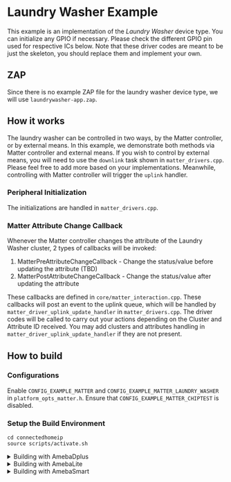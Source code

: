 # Laundry Washer Example
This example is an implementation of the *Laundry Washer* device type.
You can initialize any GPIO if necessary. Please check the different GPIO pin used for respective ICs below.
Note that these driver codes are meant to be just the skeleton, you should replace them and implement your own.

## ZAP
Since there is no example ZAP file for the laundry washer device type, we will use `laundrywasher-app.zap`.

## How it works
The laundry washer can be controlled in two ways, by the Matter controller, or by external means. 
In this example, we demonstrate both methods via Matter controller and external means.
If you wish to control by external means, you will need to use the `downlink` task shown in `matter_drivers.cpp`. Please feel free to add more based on your implementations. Meanwhile, controlling with Matter controller will trigger the `uplink` handler.

### Peripheral Initialization
The initializations are handled in `matter_drivers.cpp`.

### Matter Attribute Change Callback
Whenever the Matter controller changes the attribute of the Laundry Washer cluster, 2 types of callbacks will be invoked:
  1. MatterPreAttributeChangeCallback - Change the status/value before updating the attribute (TBD)
  2. MatterPostAttributeChangeCallback - Change the status/value after updating the attribute

These callbacks are defined in `core/matter_interaction.cpp`.
These callbacks will post an event to the uplink queue, which will be handled by `matter_driver_uplink_update_handler` in `matter_drivers.cpp`.
The driver codes will be called to carry out your actions depending on the Cluster and Attribute ID received.
You may add clusters and attributes handling in `matter_driver_uplink_update_handler` if they are not present. 

## How to build

### Configurations
Enable `CONFIG_EXAMPLE_MATTER` and `CONFIG_EXAMPLE_MATTER_LAUNDRY_WASHER` in `platform_opts_matter.h`.
Ensure that `CONFIG_EXAMPLE_MATTER_CHIPTEST` is disabled.

### Setup the Build Environment
  
    cd connectedhomeip
    source scripts/activate.sh

<details>
  <summary>Building with AmebaDplus</summary>

### AmebaDplus (RTL8721Dx)

#### Build Matter Libraries

    cd ameba-rtos/amebadplus_gcc_project/project_km4
    make -C asdk laundrywasher_port

#### Build the Final Firmware

    cd ameba-rtos/amebadplus_gcc_project/project_km4
    make EXAMPLE=laundrywasher
    cd ameba-rtos/amebadplus_gcc_project/project_km0
    make all

#### Flash the Image
Refer to this [guide](https://github.com/Ameba-AIoT/ameba-rtos/blob/master/README.md#flashing) to flash the image with Windows Image Tool

#### Clean Matter Libraries and Firmware

    cd ameba-rtos/amebadplus_gcc_project/project_km4
    make clean
</details>

<details>
  <summary>Building with AmebaLite</summary>

### AmebaLite (RTL8720EA / RTL8726EA)

#### Build Matter Libraries

    cd ameba-rtos/amebalite_gcc_project/project_km4
    make -C asdk laundrywasher_port

#### Build the Final Firmware

    cd ameba-rtos/amebalite_gcc_project/project_km4
    make EXAMPLE=laundrywasher
    cd ameba-rtos/amebalite_gcc_project/project_kr4
    make all

#### Flash the Image
Refer to this [guide](https://github.com/Ameba-AIoT/ameba-rtos/blob/master/README.md#flashing) to flash the image with Windows Image Tool

#### Clean Matter Libraries and Firmware

    cd ameba-rtos/amebalite_gcc_project/project_km4
    make clean
</details>

<details>
  <summary>Building with AmebaSmart</summary>

### AmebaSmart (RTL8730E)

#### Build Matter Libraries

    cd ameba-rtos/amebasmart_gcc_project/project_ap
    make -C asdk laundrywasher_port

#### Build the Final Firmware

    cd ameba-rtos/amebasmart_gcc_project/project_ap
    make EXAMPLE=laundrywasher
    cd ameba-rtos/amebasmart_gcc_project/project_hp
    make all
    cd ameba-rtos/amebasmart_gcc_project/project_lp
    make all

#### Flash the Image
Refer to this [guide](https://github.com/Ameba-AIoT/ameba-rtos/blob/master/README.md#flashing) to flash the image with Windows Image Tool

#### Clean Matter Libraries and Firmware

    cd ameba-rtos/amebasmart_gcc_project/project_ap
    make clean
</details>
